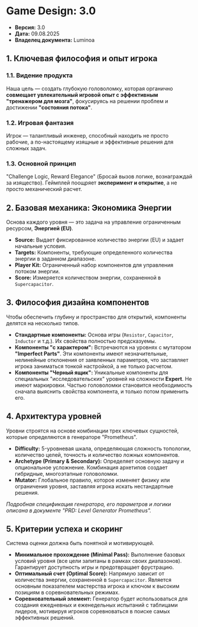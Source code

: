 # Game Design: 3.0

- **Версия:** 3.0
- **Дата:** 09.08.2025
- **Владелец документа:** Luminoa

## 1. Ключевая философия и опыт игрока

### 1.1. Видение продукта

Наша цель — создать глубокую головоломку, которая органично **совмещает увлекательный игровой опыт с эффективным "тренажером для мозга"**, фокусируясь на решении проблем и достижении **"состояния потока"**.

### 1.2. Игровая фантазия

Игрок — талантливый инженер, способный находить не просто рабочие, а по-настоящему изящные и эффективные решения для сложных задач.

### 1.3. Основной принцип

"Challenge Logic, Reward Elegance" (Бросай вызов логике, вознаграждай за изящество). Геймплей поощряет **эксперимент и открытие**, а не просто механический расчет.

## 2. Базовая механика: Экономика Энергии

Основа каждого уровня — это задача на управление ограниченным ресурсом, **Энергией (EU)**.

- **Source:** Выдает фиксированное количество энергии (EU) и задает начальные условия.
- **Targets:** Компоненты, требующие определенного количества энергии в заданном диапазоне.
- **Player Kit:** Ограниченный набор компонентов для управления потоком энергии.
- **Score:** Измеряется количеством энергии, сохраненной в `Supercapacitor`.

## 3. Философия дизайна компонентов

Чтобы обеспечить глубину и пространство для открытий, компоненты делятся на несколько типов.

- **Стандартные компоненты:** Основа игры (`Resistor`, `Capacitor`, `Inductor` и т.д.). Их свойства полностью предсказуемы.
- **Компоненты "с характером":** Встречаются на уровнях с мутатором **"Imperfect Parts"**. Эти компоненты имеют незначительные, нелинейные отклонения от заявленных параметров, что заставляет игрока заниматься тонкой настройкой, а не только расчетом.
- **Компоненты "Черный ящик":** Уникальные компоненты для специальных "исследовательских" уровней на сложности **Expert**. Не имеют маркировки. Частью головоломки становится необходимость сначала выяснить свойства компонента, и только потом применить его.

## 4. Архитектура уровней

Уровни строятся на основе комбинации трех ключевых сущностей, которые определяются в генераторе "Prometheus".

- **Difficulty:** 5-уровневая шкала, определяющая сложность топологии, количество целей, точность и количество ложных компонентов.
- **Archetype (Primary & Secondary):** Определяет основную задачу и опциональное усложнение. Комбинация архетипов создает гибридные, многоэтапные головоломки.
- **Mutator:** Глобальное правило, которое изменяет физику или ограничения уровня, заставляя игрока искать нестандартные решения.

*Подробная спецификация генератора, его параметров и логики описана в документе "PRD: Level Generator Prometheus".*

## 5. Критерии успеха и скоринг

Система оценки должна быть понятной и мотивирующей.

- **Минимальное прохождение (Minimal Pass):** Выполнение базовых условий уровня (все цели запитаны в рамках своих диапазонов). Гарантирует доступность игры и предотвращает фрустрацию.
- **Оптимальный счет (Optimal Score):** Напрямую зависит от количества энергии, сохраненной в `Supercapacitor`. Является основным показателем мастерства игрока и ключом к высоким позициям в соревновательных режимах.
- **Соревновательный элемент:** Генератор будет использоваться для создания ежедневных и еженедельных испытаний с таблицами лидеров, мотивируя игроков соревноваться в поиске самых эффективных решений.
